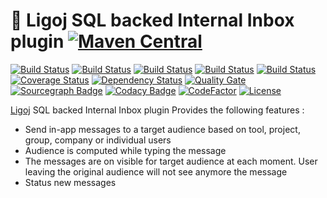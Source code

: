 # :link: Ligoj SQL backed Internal Inbox plugin [![Maven Central](https://maven-badges.herokuapp.com/maven-central/org.ligoj.plugin/plugin-inbox-sql/badge.svg)](https://maven-badges.herokuapp.com/maven-central/org.ligoj.plugin/plugin-inbox-sql)

[![Build Status](https://travis-ci.org/ligoj/plugin-inbox-sql.svg?branch=master)](https://travis-ci.org/ligoj/plugin-inbox-sql)
[![Build Status](https://circleci.com/gh/ligoj/plugin-inbox-sql.svg?style=svg)](https://circleci.com/gh/ligoj/plugin-inbox-sql)
[![Build Status](https://codeship.com/projects/e4428330-09b5-0135-3ff1-6a5539e5927f/status?branch=master)](https://codeship.com/projects/214653)
[![Build Status](https://semaphoreci.com/api/v1/ligoj/plugin-inbox-sql/branches/master/shields_badge.svg)](https://semaphoreci.com/ligoj/plugin-inbox-sql)
[![Build Status](https://ci.appveyor.com/api/projects/status/h5dfqncg9kimntu2/branch/master?svg=true)](https://ci.appveyor.com/project/ligoj/plugin-inbox-sql/branch/master)
[![Coverage Status](https://coveralls.io/repos/github/ligoj/plugin-inbox-sql/badge.svg?branch=master)](https://coveralls.io/github/ligoj/plugin-inbox-sql?branch=master)
[![Dependency Status](https://www.versioneye.com/user/projects/58caeda8dcaf9e0041b5b978/badge.svg?style=flat)](https://www.versioneye.com/user/projects/58caeda8dcaf9e0041b5b978)
[![Quality Gate](https://sonarqube.com/api/badges/gate?key=org.ligoj.plugin:plugin-inbox-sql)](https://sonarqube.com/dashboard/index/org.ligoj.plugin:plugin-inbox-sql)
[![Sourcegraph Badge](https://sourcegraph.com/github.com/ligoj/plugin-inbox-sql/-/badge.svg)](https://sourcegraph.com/github.com/ligoj/plugin-inbox-sql?badge)
[![Codacy Badge](https://api.codacy.com/project/badge/Grade/9dc309e27e284411bac3a525cfe1c307)](https://www.codacy.com/app/ligoj/plugin-inbox-sql?utm_source=github.com&amp;utm_medium=referral&amp;utm_content=ligoj/plugin-inbox-sql&amp;utm_campaign=Badge_Grade)
[![CodeFactor](https://www.codefactor.io/repository/github/ligoj/plugin-inbox-sql/badge)](https://www.codefactor.io/repository/github/ligoj/plugin-inbox-sql)
[![License](http://img.shields.io/:license-mit-blue.svg)](http://gus.mit-license.org/)

[Ligoj](https://github.com/ligoj/ligoj) SQL backed Internal Inbox plugin
Provides the following features :
- Send in-app messages to a target audience based on tool, project, group, company or individual users
- Audience is computed while typing the message
- The messages are on visible for target audience at each moment. User leaving the original audience will not see anymore the message
- Status new messages
